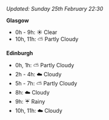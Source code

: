 *Updated: Sunday 25th February 22:30*

**Glasgow**

* 0h - 9h: :sunny: Clear
* 10h, 11h: :partly_sunny: Partly Cloudy

**Edinburgh**

* 0h, 1h: :partly_sunny: Partly Cloudy
* 2h - 4h: :cloud: Cloudy
* 5h - 7h: :partly_sunny: Partly Cloudy
* 8h: :cloud: Cloudy
* 9h: :umbrella: Rainy
* 10h, 11h: :cloud: Cloudy
